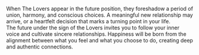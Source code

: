 When The Lovers appear in the future position, they foreshadow a period of union, harmony, and conscious choices. A meaningful new relationship may arrive, or a heartfelt decision that marks a turning point in your life.  
The future under the sign of the Lovers invites you to follow your inner voice and cultivate sincere relationships. Happiness will be born from the alignment between what you feel and what you choose to do, creating deep and authentic connections.
